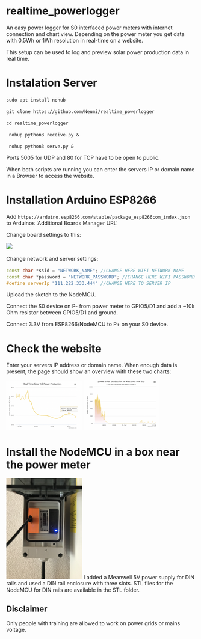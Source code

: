 # realtime_powerlogger
An easy power logger for S0 interfaced power meters with internet connection and chart view.
Depending on the power meter you get data with 0.5Wh or 1Wh resolution in real-time on a website.


This setup can be used to log and preview solar power production data in real time. 

# Instalation Server
```sudo apt install nohub ```
  
```git clone https://github.com/Neumi/realtime_powerlogger ```

```cd realtime_powerlogger```

``` nohup python3 receive.py &```

``` nohup python3 serve.py &```

Ports 5005 for UDP and 80 for TCP have to be open to public.

When both scripts are running you can enter the servers IP or domain name in a Browser to access the website.

# Installation Arduino ESP8266
Add ```https://arduino.esp8266.com/stable/package_esp8266com_index.json``` to Arduinos 'Additional Boards Manager URL'

Change board settings to this:
  
<img src="/images/esp_settings.png" width="40%">

Change network and server settings:
```cpp 
const char *ssid = "NETWORK_NAME"; //CHANGE HERE WIFI NETWORK NAME
const char *password = "NETWORK_PASSWORD"; //CHANGE HERE WIFI PASSWORD
#define serverIp "111.222.333.444" //CHANGE HERE TO SERVER IP
```
Upload the sketch to the NodeMCU.
  
Connect the S0 device on P- from power meter to GPIO5/D1 and add a ~10k Ohm resistor between GPIO5/D1 and ground.
  
Connect 3.3V from ESP8266/NodeMCU to P+ on your S0 device.


# Check the website

Enter your servers IP address or domain name. When enough data is present, the page should show an overview with these two charts:

<img src="/images/real_time_solar_production.png" width="40%"> <img src="/images/solar_production.png" width="40%">


# Install the NodeMCU in a box near the power meter
<img src="/images/installed.jpg" width="40%">
I added a Meanwell 5V power supply for DIN rails and used a DIN rail enclosure with three slots.
STL files for the NodeMCU for DIN rails are available in the STL folder.


## Disclaimer
Only people with training are allowed to work on power grids or mains voltage.
